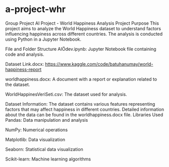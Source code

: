 # a-project-whr
Group Project
AI Project - World Happiness Analysis
Project Purpose
This project aims to analyze the World Happiness dataset to understand factors influencing happiness across different countries. The analysis is conducted using Python in a Jupyter Notebook.

File and Folder Structure
AIÖdev.ipynb: Jupyter Notebook file containing code and analysis.

Dataset Link.docx: https://www.kaggle.com/code/batuhanumay/world-happiness-report

worldhappiness.docx: A document with a report or explanation related to the dataset.

WorldHappinesVeriSeti.csv: The dataset used for analysis.

Dataset Information: 
The dataset contains various features representing factors that may affect happiness in different countries. Detailed information about the data can be found in the worldhappiness.docx file.                                                    Libraries Used
                                                                                                                                                                                          Pandas: Data manipulation and analysis

NumPy: Numerical operations

Matplotlib: Data visualization

Seaborn: Statistical data visualization

Scikit-learn: Machine learning algorithms
